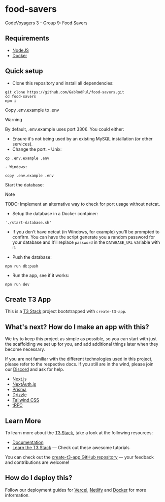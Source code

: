 # food-savers

CodeVoyagers 3 - Group 9: Food Savers

## Requirements

- [NodeJS](https://nodejs.org/)
- [Docker](https://docs.docker.com/get-started/get-docker/)

## Quick setup
- Clone this repository and install all dependencies:
```console
git clone https://github.com/GabRodPul/food-savers.git
cd food-savers
npm i
```

Copy .env.example to .env
> [!WARNING]
> By default, .env.example uses port 3306. You could either:
> - Ensure it's not being used by an existing MySQL installation (or other services).
> - Change the port.
    - Unix:
```console
cp .env.example .env
```

    - Windows:
```console
copy .env.example .env
```
Start the database:
> [!NOTE]
> TODO: Implement an alternative way to check for port usage without netcat.
- Setup the database in a Docker container:
```console
'./start-database.sh'
```

- If you don't have netcat (in Windows, for example) you'll be prompted to confirm.
  You can have the script generate you a random password for your database and
  it'll replace `password` in the `DATABASE_URL` variable with it.

- Push the database:
```console
npm run db:push
```

- Run the app, see if it works:
```console
npm run dev
```

## Create T3 App

This is a [T3 Stack](https://create.t3.gg/) project bootstrapped with `create-t3-app`.

## What's next? How do I make an app with this?

We try to keep this project as simple as possible, so you can start with just the scaffolding we set up for you, and add additional things later when they become necessary.

If you are not familiar with the different technologies used in this project, please refer to the respective docs. If you still are in the wind, please join our [Discord](https://t3.gg/discord) and ask for help.

- [Next.js](https://nextjs.org)
- [NextAuth.js](https://next-auth.js.org)
- [Prisma](https://prisma.io)
- [Drizzle](https://orm.drizzle.team)
- [Tailwind CSS](https://tailwindcss.com)
- [tRPC](https://trpc.io)

## Learn More

To learn more about the [T3 Stack](https://create.t3.gg/), take a look at the following resources:

- [Documentation](https://create.t3.gg/)
- [Learn the T3 Stack](https://create.t3.gg/en/faq#what-learning-resources-are-currently-available) — Check out these awesome tutorials

You can check out the [create-t3-app GitHub repository](https://github.com/t3-oss/create-t3-app) — your feedback and contributions are welcome!

## How do I deploy this?

Follow our deployment guides for [Vercel](https://create.t3.gg/en/deployment/vercel), [Netlify](https://create.t3.gg/en/deployment/netlify) and [Docker](https://create.t3.gg/en/deployment/docker) for more information.
